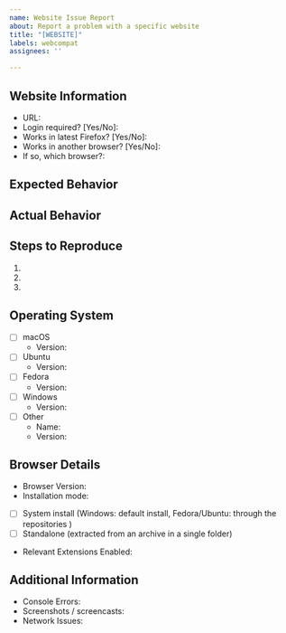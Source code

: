 ```yaml
---
name: Website Issue Report
about: Report a problem with a specific website
title: "[WEBSITE]"
labels: webcompat
assignees: ''

---
```


## Website Information
- URL: <!-- Full URL where the issue occurs -->
- Login required? [Yes/No]:
- Works in latest Firefox? [Yes/No]:
- Works in another browser? [Yes/No]:
- If so, which browser?: 


## Expected Behavior
<!-- Describe what you expected to happen -->

## Actual Behavior
<!-- Describe what actually happens -->

## Steps to Reproduce 
1. 
2. 
3. 

## Operating System
<!-- Select your platform by replacing [ ] with [x] -->
- [ ] macOS
  - Version: <!-- Example: 13.0 (Ventura), 14.0 (Sonoma) -->
- [ ] Ubuntu
  - Version: <!-- Example: 22.04, 23.10 -->
- [ ] Fedora
  - Version: <!-- Example: 41, 42 -->
- [ ] Windows
  - Version: <!-- Example: Windows 10 21H2, Windows 11 23H2 -->
- [ ] Other
  - Name: <!-- Example: Arch Linux -->
  - Version: <!-- Specify your OS version -->

## Browser Details
- Browser Version:
- Installation mode: <!-- Select your installation method by replacing [ ] with [x] -->
- [ ] System install (Windows: default install, Fedora/Ubuntu: through the repositories )
- [ ] Standalone (extracted from an archive in a single folder)
- Relevant Extensions Enabled: <!-- List any extensions that might affect this website -->

## Additional Information
- Console Errors: <!-- Open DevTools (F12), copy any red errors -->
- Screenshots / screencasts: <!-- Attach screenshots showing the problem -->
- Network Issues: <!-- Any loading/connection problems? -->
